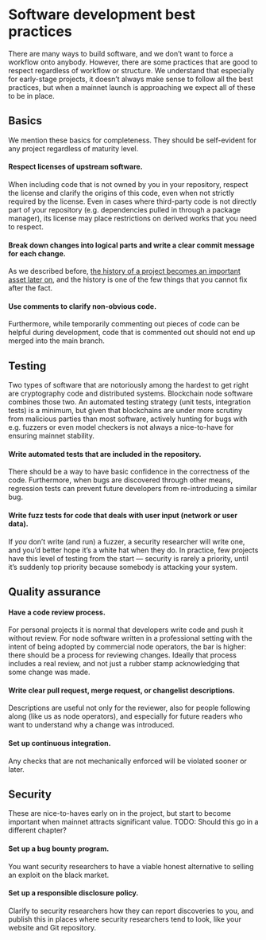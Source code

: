 # Software development best practices

There are many ways to build software,
and we don’t want to force a workflow onto anybody.
However, there are some practices that are good to respect
regardless of workflow or structure.
We understand that especially for early-stage projects,
it doesn’t always make sense to follow all the best practices,
but when a mainnet launch is approaching we expect all of these to be in place.

## Basics

We mention these basics for completeness.
They should be self-evident for any project regardless of maturity level.

#### Respect licenses of upstream software.
When including code that is not owned by you in your repository,
respect the license and clarify the origins of this code,
even when not strictly required by the license.
Even in cases where third-party code is not directly part of your repository
(e.g. dependencies pulled in through a package manager),
its license may place restrictions on derived works that you need to respect.

#### Break down changes into logical parts and write a clear commit message for each change.
As we described before,
[the history of a project becomes an important asset later on][transparency],
and the history is one of the few things that you cannot fix after the fact.

[transparency]: open-source.md#transparent-history

#### Use comments to clarify non-obvious code.
Furthermore, while temporarily commenting out pieces of code can be helpful during development,
code that is commented out should not end up merged into the main branch.

## Testing

Two types of software that are notoriously among the hardest to get right
are cryptography code and distributed systems.
Blockchain node software combines those two.
An automated testing strategy (unit tests, integration tests) is a minimum,
but given that blockchains are under more scrutiny from malicious parties
than most software,
actively hunting for bugs with e.g. fuzzers or even model checkers
is not always a nice-to-have for ensuring mainnet stability.

#### Write automated tests that are included in the repository.
There should be a way to have basic confidence in the correctness of the code.
Furthermore, when bugs are discovered through other means,
regression tests can prevent future developers from re-introducing a similar bug.

#### Write fuzz tests for code that deals with user input (network or user data).
If _you_ don’t write (and run) a fuzzer, a security researcher will write one,
and you’d better hope it’s a white hat when they do.
In practice, few projects have this level of testing from the start
— security is rarely a priority,
until it’s suddenly top priority because somebody is attacking your system.

## Quality assurance

#### Have a code review process.
For personal projects it is normal that developers write code and push it without review.
For node software written in a professional setting
with the intent of being adopted by commercial node operators,
the bar is higher:
there should be a process for reviewing changes.
Ideally that process includes a real review,
and not just a rubber stamp acknowledging that some change was made.

#### Write clear pull request, merge request, or changelist descriptions.
Descriptions are useful not only for the reviewer,
also for people following along (like us as node operators),
and especially for future readers who want to understand why a change was introduced.

#### Set up continuous integration.
Any checks that are not mechanically enforced will be violated sooner or later.

## Security

These are nice-to-haves early on in the project,
but start to become important when mainnet attracts significant value.
TODO: Should this go in a different chapter?

#### Set up a bug bounty program.
You want security researchers to have a viable honest alternative
to selling an exploit on the black market.

#### Set up a responsible disclosure policy.
Clarify to security researchers how they can report discoveries to you,
and publish this in places where security researchers tend to look,
like your website and Git repository.
